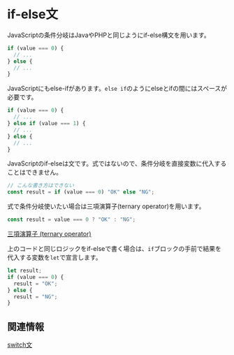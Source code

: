 # if-else文

JavaScriptの条件分岐はJavaやPHPと同じようにif-else構文を用います。

```js twoslash
if (value === 0) {
  // ...
} else {
  // ...
}
```

JavaScriptにもelse-ifがあります。`else if`のようにelseとifの間にはスペースが必要です。

```js twoslash
if (value === 0) {
  // ...
} else if (value === 1) {
  // ...
} else {
  // ...
}
```

JavaScriptのif-elseは文です。式ではないので、条件分岐を直接変数に代入することはできません。

```js
// こんな書き方はできない
const result = if (value === 0) "OK" else "NG";
```

式で条件分岐使いたい場合は三項演算子(ternary operator)を用います。

```js twoslash
const result = value === 0 ? "OK" : "NG";
```

[三項演算子 (ternary operator)](ternary-operator.md)

上のコードと同じロジックをif-elseで書く場合は、`if`ブロックの手前で結果を代入する変数を`let`で宣言します。

```js twoslash
let result;
if (value === 0) {
  result = "OK";
} else {
  result = "NG";
}
```

## 関連情報

[switch文](switch.md)
